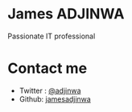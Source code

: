 # James ADJINWA

Passionate IT professional 

# Contact me

- Twitter : [@adjinwa](twitter/adjinwa)
- Github: [jamesadjinwa](https://github.com/jamesadjinwa)
